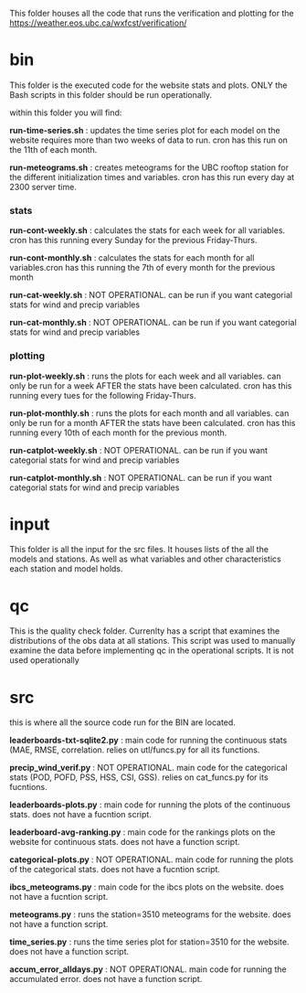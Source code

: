 This folder houses all the code that runs the verification and plotting for the https://weather.eos.ubc.ca/wxfcst/verification/

# bin

This folder is the executed code for the website stats and plots. ONLY the Bash scripts in this folder should be run
operationally. 

within this folder you will find: 

**run-time-series.sh** : updates the time series plot for each model on the website requires more than two weeks of data to run. cron has this run on the 11th of each month.

**run-meteograms.sh** : creates meteograms for the UBC rooftop station for the different initialization times and variables. cron has this run every day at 2300 server time.

### stats
**run-cont-weekly.sh** : calculates the stats for each week for all variables. cron has this running every Sunday for the previous Friday-Thurs.

**run-cont-monthly.sh** : calculates the stats for each month for all variables.cron has this running the 7th of every month for the previous month 
					
**run-cat-weekly.sh** : NOT OPERATIONAL. can be run if you want categorial stats for wind and precip variables

**run-cat-monthly.sh** : NOT OPERATIONAL. can be run if you want categorial stats for wind and precip variables

### plotting
**run-plot-weekly.sh** : runs the plots for each week and all variables. can only be run for a week AFTER the stats have been calculated. cron has this running every tues for the following Friday-Thurs.

**run-plot-monthly.sh** : runs the plots for each month and all variables. can only be run for a month AFTER the stats have been calculated. cron has this running every 10th of each month for the previous month. 

**run-catplot-weekly.sh** : NOT OPERATIONAL. can be run if you want categorial stats for wind and precip variables

**run-catplot-monthly.sh** : NOT OPERATIONAL. can be run if you want categorial stats for wind and precip variables


# input

This folder is all the input for the src files. It houses lists of the all the models and stations. As well as what 
variables and other characteristics each station and model holds.

# qc

This is the quality check folder. Currenlty has a script that examines the distributions of the obs data at all stations.
This script was used to manually examine the data before implementing qc in the operational scripts. It is not used operationally

# src

this is where all the source code run for the BIN are located.

**leaderboards-txt-sqlite2.py** : main code for running the continuous stats (MAE, RMSE, correlation. relies on utl/funcs.py for all its functions. 

**precip_wind_verif.py** : NOT OPERATIONAL. main code for the categorical stats (POD, POFD, PSS, HSS, CSI, GSS). relies on cat_funcs.py for its fucntions. 

**leaderboards-plots.py** : main code for running the plots of the continuous stats. does not have a fucntion script.

**leaderboard-avg-ranking.py** : main code for the rankings plots on the website for continuous stats. does not have a function script.

**categorical-plots.py** : NOT OPERATIONAL. main code for running the plots of the categorical stats. does not have a fucntion script.


**ibcs_meteograms.py** : main code for the ibcs plots on the website. does not have a fucntion script.

**meteograms.py** : runs the station=3510 meteograms for the website. does not have a function script.

**time_series.py** : runs the time series plot for station=3510 for the website. does not have a function script. 

**accum_error_alldays.py** : NOT OPERATIONAL. main code for running the accumulated error. does not have a function script.


 

